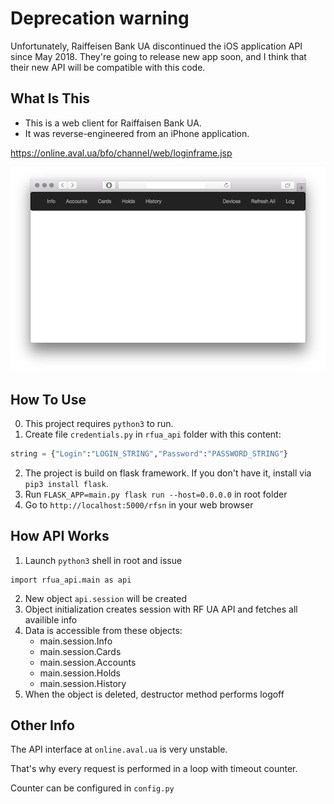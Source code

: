 # Deprecation warning
Unfortunately, Raiffeisen Bank UA discontinued the iOS application API since May 2018. They're going to release new app soon, and I think that their new API will be compatible with this code.

## What Is This
- This is a web client for Raiffaisen Bank UA.
- It was reverse-engineered from an iPhone application.

https://online.aval.ua/bfo/channel/web/loginframe.jsp

![alt text](screenshots/rfua.png)

## How To Use
0. This project requires ```python3``` to run.
1. Create file `credentials.py` in ```rfua_api``` folder with this content:
```python
string = {"Login":"LOGIN_STRING","Password":"PASSWORD_STRING"}
```
2. The project is build on flask framework. If you don't have it, install via ```pip3 install flask```.
3. Run ```FLASK_APP=main.py flask run --host=0.0.0.0``` in root folder
4. Go to ```http://localhost:5000/rfsn``` in your web browser

## How API Works
1. Launch ```python3``` shell in root and issue
```
import rfua_api.main as api
```
2. New object ```api.session``` will be created
3. Object initialization creates session with RF UA API and fetches all availible info
4. Data is accessible from these objects:
	- main.session.Info
	- main.session.Cards
	- main.session.Accounts
	- main.session.Holds
	- main.session.History
5. When the object is deleted, destructor method performs logoff

## Other Info
The API interface at ```online.aval.ua``` is very unstable.

That's why every request is performed in a loop with timeout counter.

Counter can be configured in ```config.py```
